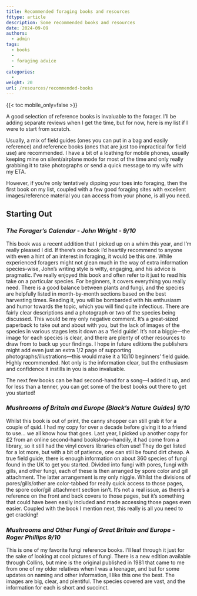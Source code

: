 ```yaml
---
title: Recommended foraging books and resources
fdtype: article
description: Some recommended books and resources
date: 2024-09-09
authors:
  - admin
tags:
  - books
  - 
  - foraging advice
  - 
categories:
  - 
weight: 20
url: /resources/recommended-books
---
```

{{< toc mobile_only=false >}}

A good selection of reference books is invaluable to the forager. I’ll be adding separate reviews when I get the time, but for now, here is my list if I were to start from scratch.

Usually, a mix of field guides (ones you can put in a bag and easily reference) and reference books (ones that are just too impractical for field use) are recommended. I have a bit of a loathing for mobile phones, usually keeping mine on silent/airplane mode for most of the time and only really grabbing it to take photographs or send a quick message to my wife with my ETA.

However, if you’re only tentatively dipping your toes into foraging, then the first book on my list, coupled with a few good foraging sites with excellent images/reference material you can access from your phone, is all you need.

## Starting Out

### *The Forager’s Calendar - John Wright - 9/10*

This book was a recent addition that I picked up on a whim this year, and I’m really pleased I did. If there’s one book I’d heartily recommend to anyone with even a hint of an interest in foraging, it would be this one.
While experienced foragers might not glean much in the way of extra information species-wise, John’s writing style is witty, engaging, and his advice is pragmatic. I’ve really enjoyed this book and often refer to it just to read his take on a particular species.
For beginners, it covers everything you really need. There is a good balance between plants and fungi, and the species are helpfully listed in month-by-month sections based on the best harvesting times. Reading it, you will be bombarded with his enthusiasm and humor towards the topic, which you will find quite infectious.
There are fairly clear descriptions and a photograph or two of the species being discussed. This would be my only negative comment. It’s a great-sized paperback to take out and about with you, but the lack of images of the species in various stages lets it down as a ‘field guide’. It’s not a biggie—the image for each species is clear, and there are plenty of other resources to draw from to back up your findings. I hope in future editions the publishers might add even just an extra 1/2 page of supporting photographs/illustrations—this would make it a 10/10 beginners’ field guide.
Highly recommended. Not only is the information clear, but the enthusiasm and confidence it instills in you is also invaluable.

The next few books can be had second-hand for a song—I added it up, and for less than a tenner, you can get some of the best books out there to get you started!

### *Mushrooms of Britain and Europe (Black’s Nature Guides) 9/10*

Whilst this book is out of print, the canny shopper can still grab it for a couple of quid. I had my copy for over a decade before giving it to a friend to use… we all know how that goes. Last year, I picked up another copy for £2 from an online second-hand bookshop—handily, it had come from a library, so it still had the vinyl covers libraries often use! They do get listed for a lot more, but with a bit of patience, one can still be found dirt cheap.
A true field guide, there is enough information on about 360 species of fungi found in the UK to get you started. Divided into fungi with pores, fungi with gills, and other fungi, each of these is then arranged by spore color and gill attachment. The latter arrangement is my only niggle. Whilst the divisions of pores/gills/other are color-tabbed for really quick access to those pages, the spore color/gill attachment section isn’t. It’s not a real issue, as there’s a reference on the front and back covers to those pages, but it’s something that could have been easily included and made accessing those pages even easier.
Coupled with the book I mention next, this really is all you need to get cracking!

### *Mushrooms and Other Fungi of Great Britain and Europe - Roger Phillips 9/10*

This is one of my favorite fungi reference books. I’ll leaf through it just for the sake of looking at cool pictures of fungi. There is a new edition available through Collins, but mine is the original published in 1981 that came to me from one of my older relatives when I was a teenager, and but for some updates on naming and other information, I like this one the best. The images are big, clear, and plentiful. The species covered are vast, and the information for each is short and succinct.